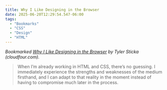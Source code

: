 ```yaml
---
title: Why I Like Designing in the Browser
date: 2025-06-20T12:29:54.547-06:00
tags:
  - "Bookmarks"
  - "CSS"
  - "Design"
  - "HTML"
---
```


<div class="u-bookmark-of h-cite">
<p><i>Bookmarked <a class="u-url p-name" href="https://cloudfour.com/thinks/why-i-like-designing-in-the-browser/">Why I Like Designing in the Browser</a> by <span class="p-author">Tyler Sticka</span> (cloudfour.com).</i></p>
</div>

<div class="e-content">
<blockquote>
<p>When I’m already working in HTML and CSS, there’s no guessing. I immediately experience the strengths and weaknesses of the medium firsthand, and I can adapt to that reality in the moment instead of having to compromise much later in the process.</p>
</blockquote>
</div>
